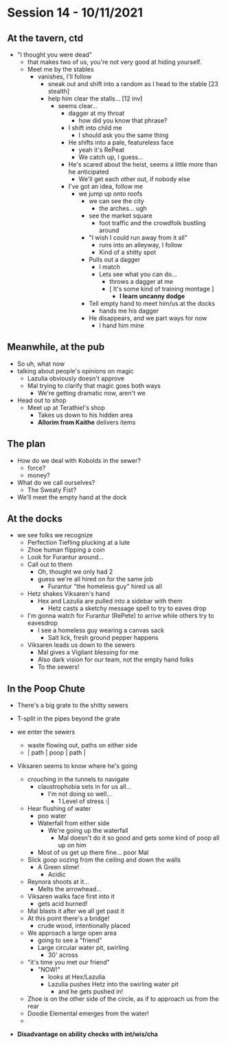 # Session 14 - 10/11/2021

## At the tavern, ctd

- "I thought you were dead"
  - that makes two of us, you're not very good at hiding yourself.
  - Meet me by the stables
    - vanishes, I'll follow
      - sneak out and shift into a random as I head to the stable [23 stealth]
      - help him clear the stalls... [12 inv]
        - seems clear...
          - dagger at my throat
            - how did you know that phrase?
          - I shift into child me
            - I should ask you the same thing
          - He shifts into a pale, featureless face
            - yeah it's RePeat
            - We catch up, I guess...
          - He's scared about the heist, seems a little more than he anticipated
            - We'll get each other out, if nobody else
          - I've got an idea, follow me
            - we jump up onto roofs
              - we can see the city
                - the arches... ugh
              - see the market square
                - foot traffic and the crowdfolk bustling around
              - "I wish I could run away from it all"
                - runs into an alleyway, I follow
                - Kind of a shitty spot
              - Pulls out a dagger
                - I match
                - Lets see what you can do...
                  - throws a dagger at me
                  - [ It's some kind of training montage ]  
                    - **I learn uncanny dodge**
              - Tell empty hand to meet him/us at the docks
                - hands me his dagger
              - He disappears, and we part ways for now
                - I hand him mine

## Meanwhile, at the pub

- So uh, what now
- talking about people's opinions on magic
  - Lazulia obviously doesn't approve
  - Mal trying to clarify that magic goes both ways
    - We're getting dramatic now, aren't we
- Head out to shop
  - Meet up at Terathiel's shop
    - Takes us down to his hidden area
    - **Allorim from Kaithe** delivers items
  
## The plan

- How do we deal with Kobolds in the sewer?
  - force?
  - money?
- What do we call ourselves?
  - The Sweaty Fist?
- We'll meet the empty hand at the dock

## At the docks

- we see folks we recognize
  - Perfection Tiefling plucking at a lute
  - Zhoe human flipping a coin
  - Look for Furantur around...
  - Call out to them
    - Oh, thought we only had 2
    - guess we're all hired on for the same job
      - Furantur "the homeless guy" hired us all
  - Hetz shakes Viksaren's hand
    - Hex and Lazulia are pulled into a sidebar with them
      - Hetz casts a sketchy message spell to try to eaves drop
  - I'm gonna watch for Furantur (RePete) to arrive while others try to eavesdrop
    - I see a homeless guy wearing a canvas sack
      - Salt lick, fresh ground pepper happens
  - Viksaren leads us down to the sewers
    - Mal gives a Vigilant blessing for me
    - Also dark vision for our team, not the empty hand folks
    - To the sewers!

## In the Poop Chute

- There's a big grate to the shitty sewers
- T-split in the pipes beyond the grate
- we enter the sewers
  - waste flowing out, paths on either side
  - | path |     poop     | path |
- Viksaren seems to know where he's going
  - crouching in the tunnels to navigate
    - claustrophobia sets in for us all...
      - I'm not doing so well...
        - 1 Level of stress :|
  - Hear flushing of water
    - poo water
    - Waterfall from either side
      - We're going up the waterfall
        - Mal doesn't do it so good and gets some kind of poop all up on him
    - Most of us get up there fine... poor Mal
  - Slick goop oozing from the ceiling and down the walls
    - A Green slime!
      - Acidic
  - Reynora shoots at it...
    - Melts the arrowhead...
  - Viksaren walks face first into it
    - gets acid burned!
  - Mal blasts it after we all get past it
  - At this point there's a bridge!
    - crude wood, intentionally placed
  - We approach a large open area
    - going to see a "friend"
    - Large circular water pit, swirling
      - 30' across
  - "it's time you met our friend"
    - "NOW!"
      - looks at Hex/Lazulia
      - Lazulia pushes  Hetz into the swirling water pit
        - and he gets pushed in!
  - Zhoe is on the other side of the circle, as if to approach us from the rear
  - Doodie Elemental emerges from the water!
  -

- **Disadvantage on ability checks with int/wis/cha**
